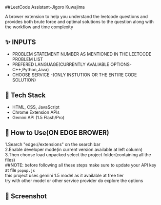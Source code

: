 ##LeetCode Assistant-Jigoro Kuwajima

A brower extension to help you understand the leetcode questions and provides both brute force and optimal solutions to the question 
along with the workflow and time complexity 

## ✨ INPUTS
- PROBLEM STATEMENT NUMBER AS MENTIONED IN THE LEETCODE PROBLEM LIST
- PREFERED LANGUAGE(CURRENTLY AVALIABLE OPTIONS-C++,Python,Java)
- CHOOSE SERVICE -(ONLY INSTUTION  OR THE ENTIRE CODE SOLUTION)

## 🧰 Tech Stack
- HTML, CSS, JavaScript
- Chrome Extension APIs
- Gemini API (1.5 Flash/Pro)

## 🔧 How to Use(ON EDGE BROWER)
1.Search "edge://extensions" on the search bar <br>
2.Enable developer mode(in current version available at left column)<br>
3.Then choose load unpacked select the project folder(containing all the files)<br>
##NOTE:
    before following all these steps make sure to update your API key at file `popup.js`<br>
    this project uses gemini 1.5 model as it available at free tier <br>
    try with other model or other service provider do explore the options <br>

## 📸 Screenshot

